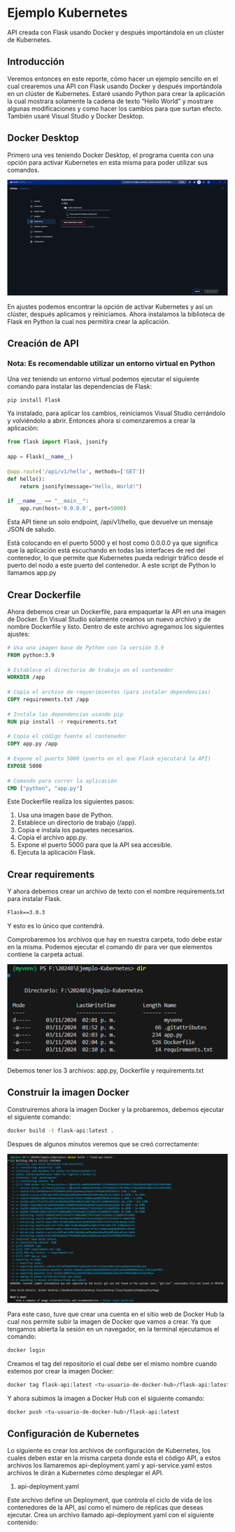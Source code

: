 # Ejemplo Kubernetes
 API creada con Flask usando Docker y después importándola en un clúster de Kubernetes.

## Introducción
Veremos entonces en este reporte, cómo hacer un ejemplo sencillo en el cual
crearemos una API con Flask usando Docker y después importándola en un clúster
de Kubernetes.
Estaré usando Python para crear la aplicación la cual mostrara solamente la cadena
de texto “Hello World” y mostrare algunas modificaciones y como hacer los cambios
para que surtan efecto. También usaré Visual Studio y Docker Desktop.

## Docker Desktop
Primero una ves teniendo Docker Desktop, el programa cuenta con una opción para
activar Kubernetes en esta misma para poder utilizar sus comandos.

![Tutorial](images/1.png)

En ajustes podemos encontrar la opción de activar Kubernetes y así un clúster,
después aplicamos y reiniciamos.
Ahora instalamos la biblioteca de Flask en Python la cual nos permitira crear la
aplicación.

## Creación de API
### Nota: Es recomendable utilizar un entorno virtual en Python

Una vez teniendo un entorno virtual podemos ejecutar el siguiente comando para instalar las dependencias de Flask:
```bash
pip install Flask
```

Ya instalado, para aplicar los cambios, reiniciamos Visual Studio cerrándolo y volviéndolo a abrir.
Entonces ahora si comenzaremos a crear la aplicación:
```python
from flask import Flask, jsonify

app = Flask(__name__)

@app.route('/api/v1/hello', methods=['GET'])
def hello():
    return jsonify(message="Hello, World!")

if __name__ == "__main__":
    app.run(host='0.0.0.0', port=5000)

```

Esta API tiene un solo endpoint, /api/v1/hello, que devuelve un mensaje JSON de saludo.  
  
  Está colocando en el puerto 5000 y el host como 0.0.0.0 ya que significa que la aplicación está escuchando en todas las interfaces de red del contenedor, lo que permite que Kubernetes pueda redirigir tráfico desde el puerto del nodo a este puerto del contenedor.
A este script de Python lo llamamos app.py  

  ## Crear Dockerfile
  Ahora debemos crear un Dockerfile, para empaquetar la API en una imagen de Docker. En Visual Studio solamente creamos un nuevo archivo y de nombre Dockerfile y listo. Dentro de este archivo agregamos los siguientes ajustes:
```Dockerfile
# Usa una imagen base de Python con la versión 3.9
FROM python:3.9

# Establece el directorio de trabajo en el contenedor
WORKDIR /app

# Copia el archivo de requerimientos (para instalar dependencias)
COPY requirements.txt /app

# Instala las dependencias usando pip
RUN pip install -r requirements.txt

# Copia el código fuente al contenedor
COPY app.py /app

# Expone el puerto 5000 (puerto en el que Flask ejecutará la API)
EXPOSE 5000

# Comando para correr la aplicación
CMD ["python", "app.py"]
```

Este Dockerfile realiza los siguientes pasos:  
1. Usa una imagen base de Python.
2.	Establece un directorio de trabajo (/app).
3.	Copia e instala los paquetes necesarios.
4.	Copia el archivo app.py.
5.	Expone el puerto 5000 para que la API sea accesible.
6.	Ejecuta la aplicación Flask.

## Crear requirements
Y ahora debemos crear un archivo de texto con el nombre requirements.txt para instalar Flask.
```txt
Flask==3.0.3
```

Y esto es lo único que contendrá.

Comprobaremos los archivos que hay en nuestra carpeta, todo debe estar en la misma. Podemos ejecutar el comando dir para ver que elementos contiene la carpeta actual.

![Tutorial2](images/2.png)

Debemos tener los 3 archivos: app.py, Dockerfile y requirements.txt

## Construir la imagen Docker
Construiremos ahora la imagen Docker y la probaremos, debemos ejecutar el siguiente comando:
```bash
docker build -t flask-api:latest .
```

Despues de algunos minutos veremos que se creó correctamente:

![Tutorial3](images/3.png)

Para este caso, tuve que crear una cuenta en el sitio web de Docker Hub la cual nos permite subir la imagen de Docker que vamos a crear. Ya que tengamos abierta la sesión en un navegador, en la terminal ejecutamos el comando:
```bash
docker login
```

Creamos el tag del repositorio el cual debe ser el mismo nombre cuando estemos por crear la imagen Docker:
```bash
docker tag flask-api:latest <tu-usuario-de-docker-hub>/flask-api:latest
```

Y ahora subimos la imagen a Docker Hub con el siguiente comando:
```bash
docker push <tu-usuario-de-docker-hub>/flask-api:latest
```

## Configuración de Kubernetes
Lo siguiente es crear los archivos de configuración de Kubernetes, los cuales deben estar en la misma carpeta donde esta el código API, a estos archivos los llamaremos api-deployment.yaml y api-service.yaml estos archivos le dirán a Kubernetes cómo desplegar el API.  
1. api-deployment.yaml

Este archivo define un Deployment, que controla el ciclo de vida de los contenedores de la API, así como el número de réplicas que deseas ejecutar.
Crea un archivo llamado api-deployment.yaml con el siguiente contenido:

